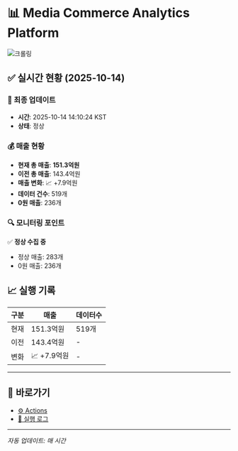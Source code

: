 # 📊 Media Commerce Analytics Platform

![크롤링](https://img.shields.io/badge/크롤링-정상-green)

## ✅ 실시간 현황 (2025-10-14)

### 📍 최종 업데이트
- **시간**: 2025-10-14 14:10:24 KST
- **상태**: 정상

### 💰 매출 현황
- **현재 총 매출**: **151.3억원**
- **이전 총 매출**: 143.4억원
- **매출 변화**: 📈 +7.9억원
- **데이터 건수**: 519개
- **0원 매출**: 236개

### 🔍 모니터링 포인트

✅ **정상 수집 중**
- 정상 매출: 283개
- 0원 매출: 236개


## 📈 실행 기록

| 구분 | 매출 | 데이터수 |
|------|------|----------|
| 현재 | 151.3억원 | 519개 |
| 이전 | 143.4억원 | - |
| 변화 | 📈 +7.9억원 | - |

---

## 🔗 바로가기

- [⚙️ Actions](../../actions)
- [📝 실행 로그](../../actions/workflows/daily_scraping.yml)

---

*자동 업데이트: 매 시간*
